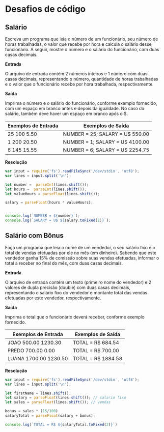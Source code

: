 # Desafios de código

## Salário
Escreva um programa que leia o número de um funcionário, seu número de horas trabalhadas, o valor que recebe por hora e calcula o salário desse funcionário. A seguir, mostre o número e o salário do funcionário, com duas casas decimais.

**Entrada**

O arquivo de entrada contém 2 números inteiros e 1 número com duas casas decimais, representando o número, quantidade de horas trabalhadas e o valor que o funcionário recebe por hora trabalhada, respectivamente.

**Saída**

Imprima o número e o salário do funcionário, conforme exemplo fornecido, com um espaço em branco antes e depois da igualdade. No caso do salário, também deve haver um espaço em branco após o $.

| **Exemplos de Entrada** |     **Exemplos de Saída**     |
|-------------------------|-------------------------------|
| 25 100 5.50             |NUMBER = 25; SALARY = U$ 550.00|
| 1 200 20.50             |NUMBER = 1; SALARY = U$ 4100.00|
| 6 145 15.55             |NUMBER = 6; SALARY = U$ 2254.75|

**Resolução**

``` JavaScript
var input = require('fs').readFileSync('/dev/stdin', 'utf8');
var lines = input.split('\n');

let number =  parseInt(lines.shift());
let hours =  parseInt(lines.shift());
let valueHours = parseFloat(lines.shift());

salary = parseFloat(hours * valueHours);


console.log(`NUMBER = ${number}`);
console.log(`SALARY = U$ ${salary.toFixed(2)}`);
```

## Salário com Bônus
Faça um programa que leia o nome de um vendedor, o seu salário fixo e o total de vendas efetuadas por ele no mês (em dinheiro). Sabendo que este vendedor ganha 15% de comissão sobre suas vendas efetuadas, informar o total a receber no final do mês, com duas casas decimais.

**Entrada**

O arquivo de entrada contém um texto (primeiro nome do vendedor) e 2 valores de dupla precisão (double) com duas casas decimais, representando o salário fixo do vendedor e montante total das vendas efetuadas por este vendedor, respectivamente.

**Saída**

Imprima o total que o funcionário deverá receber, conforme exemplo fornecido.

| **Exemplos de Entrada** |**Exemplos de Saída**|
|-------------------------|---------------------|
| JOAO 500.00 1230.30     |  TOTAL = R$ 684.54  |
| PREDO 700.00 0.00       |  TOTAL = R$ 700.00  |
| LUANA 1700.00 1230.50   |  TOTAL = R$ 1884.58 |

**Resolução**

``` JavaScript
var input = require('fs').readFileSync('/dev/stdin', 'utf8');
var lines = input.split('\n');

let firstName = lines.shift();
let salary = parseFloat(lines.shift()); // salario fixo
let sales = parseFloat(lines.shift()); // vendas

bonus = sales * (15/100)
salaryTotal = parseFloat(salary + bonus);

console.log(`TOTAL = R$ ${salaryTotal.toFixed(2)}`)
```
